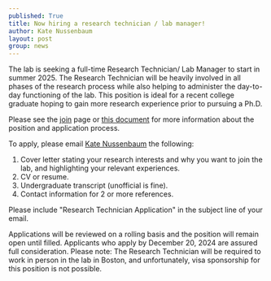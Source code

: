 ```yaml
---
published: True
title: Now hiring a research technician / lab manager!
author: Kate Nussenbaum
layout: post
group: news
---
```

The lab is seeking a full-time Research Technician/ Lab Manager to start in summer 2025. The Research Technician will be heavily involved in all phases of the research process while also helping to administer the day-to-day functioning of the lab. This position is ideal for a recent college graduate hoping to gain more research experience prior to pursuing a Ph.D.

Please see the [join](/join/) page or [this document](/static/data/misc/cld_lab_research_tech.pdf) for more information about the position and application process.

To apply, please email [Kate Nussenbaum](mailto:katenuss@gmail.com) the following: 
1.	Cover letter stating your research interests and why you want to join the lab, and highlighting your relevant experiences.
2.	CV or resume.
3.	Undergraduate transcript (unofficial is fine).
4.	Contact information for 2 or more references.

Please include "Research Technician Application" in the subject line of your email.

Applications will be reviewed on a rolling basis and the position will remain open until filled. Applicants who apply by December 20, 2024 are assured full consideration. Please note: The Research Technician will be required to work in person in the lab in Boston, and unfortunately, visa sponsorship for this position is not possible.
